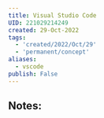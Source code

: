 ```yaml
---
title: Visual Studio Code
UID: 221029214249
created: 29-Oct-2022
tags:
  - 'created/2022/Oct/29'
  - 'permanent/concept'
aliases:
  - vscode
publish: False
---
```

## Notes:




